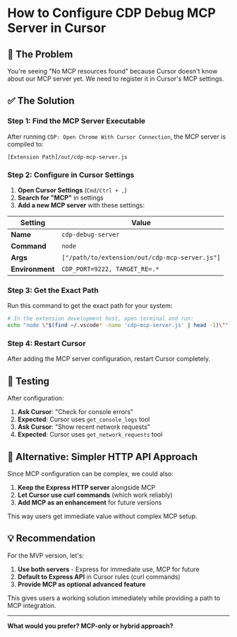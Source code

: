 # How to Configure CDP Debug MCP Server in Cursor

## 🎯 **The Problem**

You're seeing "No MCP resources found" because Cursor doesn't know about our MCP server yet. We need to register it in Cursor's MCP settings.

## ✅ **The Solution**

### **Step 1: Find the MCP Server Executable**

After running `CDP: Open Chrome With Cursor Connection`, the MCP server is compiled to:
```
[Extension Path]/out/cdp-mcp-server.js
```

### **Step 2: Configure in Cursor Settings**

1. **Open Cursor Settings** (`Cmd/Ctrl + ,`)
2. **Search for "MCP"** in settings
3. **Add a new MCP server** with these settings:

| Setting | Value |
|---------|-------|
| **Name** | `cdp-debug-server` |
| **Command** | `node` |
| **Args** | `["/path/to/extension/out/cdp-mcp-server.js"]` |
| **Environment** | `CDP_PORT=9222, TARGET_RE=.*` |

### **Step 3: Get the Exact Path**

Run this command to get the exact path for your system:

```bash
# In the extension development host, open terminal and run:
echo "node \"$(find ~/.vscode* -name 'cdp-mcp-server.js' | head -1)\""
```

### **Step 4: Restart Cursor**

After adding the MCP server configuration, restart Cursor completely.

## 🧪 **Testing**

After configuration:
1. **Ask Cursor**: "Check for console errors"
2. **Expected**: Cursor uses `get_console_logs` tool
3. **Ask Cursor**: "Show recent network requests"  
4. **Expected**: Cursor uses `get_network_requests` tool

## 🤔 **Alternative: Simpler HTTP API Approach**

Since MCP configuration can be complex, we could also:

1. **Keep the Express HTTP server** alongside MCP
2. **Let Cursor use curl commands** (which work reliably)
3. **Add MCP as an enhancement** for future versions

This way users get immediate value without complex MCP setup.

## 💡 **Recommendation**

For the MVP version, let's:
1. **Use both servers** - Express for immediate use, MCP for future
2. **Default to Express API** in Cursor rules (curl commands)
3. **Provide MCP as optional advanced feature**

This gives users a working solution immediately while providing a path to MCP integration.

---

**What would you prefer? MCP-only or hybrid approach?**



